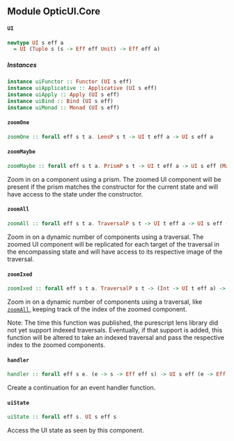## Module OpticUI.Core

#### `UI`

``` purescript
newtype UI s eff a
  = UI (Tuple s (s -> Eff eff Unit) -> Eff eff a)
```

##### Instances
``` purescript
instance uiFunctor :: Functor (UI s eff)
instance uiApplicative :: Applicative (UI s eff)
instance uiApply :: Apply (UI s eff)
instance uiBind :: Bind (UI s eff)
instance uiMonad :: Monad (UI s eff)
```

#### `zoomOne`

``` purescript
zoomOne :: forall eff s t a. LensP s t -> UI t eff a -> UI s eff a
```

#### `zoomMaybe`

``` purescript
zoomMaybe :: forall eff s t a. PrismP s t -> UI t eff a -> UI s eff (Maybe a)
```

Zoom in on a component using a prism. The zoomed UI
component will be present if the prism matches the constructor for the current state
and will have access to the state under the constructor.

#### `zoomAll`

``` purescript
zoomAll :: forall eff s t a. TraversalP s t -> UI t eff a -> UI s eff (List a)
```

Zoom in on a dynamic number of components using a traversal. The zoomed UI
component will be replicated for each target of the traversal in the
encompassing state and will have access to its respective image of the
traversal.

#### `zoomIxed`

``` purescript
zoomIxed :: forall eff s t a. TraversalP s t -> (Int -> UI t eff a) -> UI s eff (List a)
```

Zoom in on a dynamic number of components using a traversal, like
[`zoomAll`](#zoomAll), keeping track of the index of the zoomed component.

Note: The time this function was published, the purescript lens library
did not yet support indexed traversals. Eventually, if that support is added,
this function will be altered to take an indexed traversal and pass the
respective index to the zoomed components.

#### `handler`

``` purescript
handler :: forall eff s e. (e -> s -> Eff eff s) -> UI s eff (e -> Eff eff Unit)
```

Create a continuation for an event handler function.

#### `uiState`

``` purescript
uiState :: forall eff s. UI s eff s
```

Access the UI state as seen by this component.



